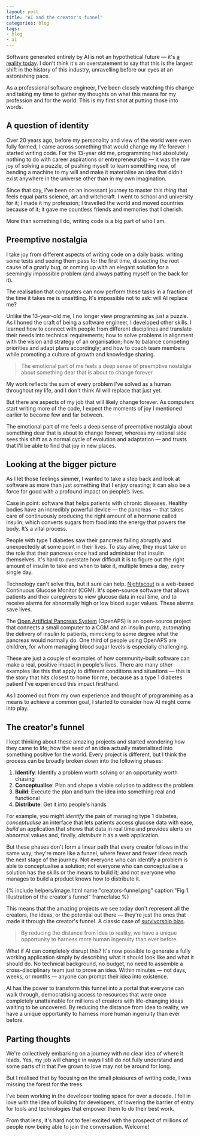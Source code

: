 ```yaml
---
layout: post
title: "AI and the creator's funnel"
categories: blog
tags:
- blog
- ai
---
```

Software generated entirely by AI is not an hypothetical future — it's [a reality today](https://arstechnica.com/ai/2024/10/google-ceo-says-over-25-of-new-google-code-is-generated-by-ai/). I don't think it's an overstatement to say that this is the largest shift in the history of this industry, unravelling before our eyes at an astonishing pace.

As a professional software engineer, I've been closely watching this change and taking my time to gather my thoughts on what this means for my profession and for the world. This is my first shot at putting those into words.<!--more-->

## A question of identity

Over 20 years ago, before my personality and view of the world were even fully formed, I came across something that would change my life forever: I started writing code. For the 13-year old me, programming had absolutely nothing to do with career aspirations or entrepreneurship — it was the raw joy of solving a puzzle, of pushing myself to learn something new, of bending a machine to my will and make it materialise an idea that didn't exist anywhere in the universe other than in my own imagination.

Since that day, I've been on an incessant journey to master this _thing_ that feels equal parts science, art and witchcraft. I went to school and university for it; I made it my profession; I travelled the world and moved countries because of it; it gave me countless friends and memories that I cherish.

More than something I do, writing code is a big part of who I am.

## Preemptive nostalgia

I take joy from different aspects of writing code on a daily basis: writing some tests and seeing them pass for the first time, dissecting the root cause of a gnarly bug, or coming up with an elegant solution for a seemingly impossible problem (and always patting myself on the back for it).

The realisation that computers can now perform these tasks in a fraction of the time it takes me is unsettling. It's impossible not to ask: will AI replace me?

Unlike the 13-year-old me, I no longer view programming as just a puzzle. As I honed the craft of being a software engineer, I developed other skills. I learned how to connect with people from different disciplines and translate their needs into technical requirements; how to solve problems in alignment with the vision and strategy of an organisation; how to balance competing priorities and adapt plans accordingly; and how to coach team members while promoting a culture of growth and knowledge sharing.

> The emotional part of me feels a deep sense of preemptive nostalgia about something dear that is about to change forever

My work reflects the sum of every problem I've solved as a human throughout my life, and I don't think AI will replace that just yet.

But there are aspects of my job that will likely change forever. As computers start writing more of the code, I expect the moments of joy I mentioned earlier to become few and far between.

The emotional part of me feels a deep sense of preemptive nostalgia about something dear that is about to change forever, whereas my rational side sees this shift as a normal cycle of evolution and adaptation — and trusts that I'll be able to find that joy in new places.

## Looking at the bigger picture

As I let those feelings simmer, I wanted to take a step back and look at software as more than just something that I enjoy creating; it can also be a force for good with a profound impact on people’s lives. 

Case in point: software that helps patients with chronic diseases. Healthy bodies have an incredibly powerful device — the pancreas — that takes care of continuously producing the right amount of a hormone called insulin, which converts sugars from food into the energy that powers the body. It’s a vital process.

People with type 1 diabetes saw their pancreas failing abruptly and unexpectedly at some point in their lives. To stay alive, they must take on the role that their pancreas once had and administer that insulin themselves. It's hard to overstate how difficult it is to figure out the right amount of insulin to take and when to take it, multiple times a day, every single day.

Technology can't solve this, but it sure can help. [Nightscout](https://github.com/nightscout/cgm-remote-monitor) is a web-based Continuous Glucose Monitor (CGM). It's open-source software that allows patients and their caregivers to view glucose data in real time, and to receive alarms for abnormally high or low blood sugar values. These alarms save lives.

The [Open Artificial Pancreas System](https://openaps.org/) (OpenAPS) is an open-source project that connects a small computer to a CGM and an insulin pump, automating the delivery of insulin to patients, mimicking to some degree what the pancreas would normally do. One third of people using OpenAPS are children, for whom managing blood sugar levels is especially challenging.

These are just a couple of examples of how community-built software can make a real, positive impact in people's lives. There are many other examples like this that apply to different conditions and situations — this is the story that hits closest to home for me, because as a type 1 diabetes patient I've experienced this impact firsthand.

As I zoomed out from my own experience and thought of programming as a means to achieve a common goal, I started to consider how AI might come into play.

## The creator's funnel

I kept thinking about these amazing projects and started wondering how they came to life; how the seed of an idea actually materialised into something positive for the world. Every project is different, but I think the process can be broadly broken down into the following phases:

1. **Identify**: Identify a problem worth solving or an opportunity worth chasing
1. **Conceptualise**: Plan and shape a viable solution to address the problem
1. **Build**: Execute the plan and turn the idea into something real and functional
1. **Distribute**: Get it into people's hands

For example, you might *identify* the pain of managing type 1 diabetes, *conceptualise* an interface that lets patients access glucose data with ease, *build* an application that shows that data in real time and provides alerts on abnormal values and, finally, *distribute* it as a web application.

But these phases don't form a linear path that every creator follows in the same way; they're more like a funnel, where fewer and fewer ideas reach the next stage of the journey. Not everyone who can identify a problem is able to conceptualise a solution; not everyone who can conceptualise a solution has the skills or the means to build it; and not everyone who manages to build a product knows how to distribute it.

{% include helpers/image.html name:"creators-funnel.png" caption:"Fig 1. Illustration of the creator's funnel" frame:false %}

This means that the amazing projects we see today don't represent all the creators, the ideas, or the potential out there — they're just the ones that made it through the creator's funnel. A classic case of [survivorship bias](https://en.wikipedia.org/wiki/Survivorship_bias).

> By reducing the distance from idea to reality, we have a unique opportunity to harness more human ingenuity than ever before.

What if AI can completely disrupt this? It's now possible to generate a fully working application simply by describing what it should look like and what it should do. No technical background, no budget, no need to assemble a cross-disciplinary team just to prove an idea. Within minutes — not days, weeks, or months — anyone can prompt their idea into existence.

AI has the power to transform this funnel into a portal that everyone can walk through, democratising access to resources that were once completely unattainable for millions of creators with life-changing ideas waiting to be uncovered. By reducing the distance from idea to reality, we have a unique opportunity to harness more human ingenuity than ever before.

## Parting thoughts

We're collectively embarking on a journey with no clear idea of where it leads. Yes, my job will change in ways I still do not fully understand and some parts of it that I've grown to love may not be around for long.

But I realised that by focusing on the small pleasures of writing code, I was missing the forest for the trees.

I've been working in the developer tooling space for over a decade. I fell in love with the idea of building for developers, of lowering the barrier of entry for tools and technologies that empower them to do their best work.

From that lens, it's hard not to feel excited with the prospect of millions of people now being able to join the conversation. Welcome!<!--tomb-->